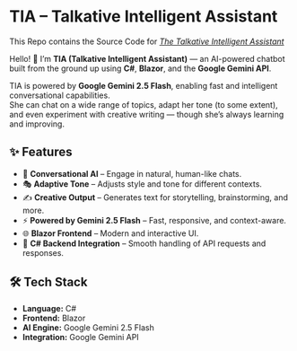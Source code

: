 # TIA – Talkative Intelligent Assistant
This Repo contains the Source Code for *[The Talkative Intelligent Assistant](https://thetalkativeai.netlify.app/)*

Hello! 👋 I’m **TIA (Talkative Intelligent Assistant)** — an AI-powered chatbot built from the ground up using **C#**, **Blazor**, and the **Google Gemini API**.

TIA is powered by **Google Gemini 2.5 Flash**, enabling fast and intelligent conversational capabilities.  
She can chat on a wide range of topics, adapt her tone (to some extent), and even experiment with creative writing — though she’s always learning and improving.

## ✨ Features
- 💬 **Conversational AI** – Engage in natural, human-like chats.
- 🎭 **Adaptive Tone** – Adjusts style and tone for different contexts.
- ✍️ **Creative Output** – Generates text for storytelling, brainstorming, and more.
- ⚡ **Powered by Gemini 2.5 Flash** – Fast, responsive, and context-aware.
- 🌐 **Blazor Frontend** – Modern and interactive UI.
- 🔌 **C# Backend Integration** – Smooth handling of API requests and responses.

## 🛠️ Tech Stack
- **Language:** C#
- **Frontend:** Blazor
- **AI Engine:** Google Gemini 2.5 Flash
- **Integration:** Google Gemini API
